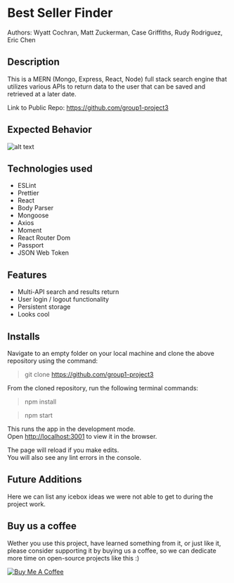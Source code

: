 #  Best Seller Finder

Authors: Wyatt Cochran, Matt Zuckerman, Case Griffiths, Rudy Rodriguez, Eric Chen

## Description

This is a MERN (Mongo, Express, React, Node) full stack search engine that utilizes various APIs to return data to the user that can be saved and retrieved at a later date.

Link to Public Repo:
https://github.com/group1-project3

## Expected Behavior

![alt text](https://github.com/group1-project3/Project-3/blob/master/workingapp.gif?raw=true "Working App Gif")

## Technologies used
- ESLint
- Prettier
- React
- Body Parser
- Mongoose
- Axios
- Moment
- React Router Dom
- Passport
- JSON Web Token

## Features

- Multi-API search and results return
- User login / logout functionality
- Persistent storage
- Looks cool


## Installs

Navigate to an empty folder on your local machine and clone the above repository using the command:
> git clone https://github.com/group1-project3

From the cloned repository, run the following terminal commands:

> npm install

> npm start

This runs the app in the development mode.<br>
Open [http://localhost:3001](http://localhost:3001) to view it in the browser.

The page will reload if you make edits.<br>
You will also see any lint errors in the console.

## Future Additions

Here we can list any icebox ideas we were not able to get to during the project work.


## Buy us a coffee

Wether you use this project, have learned something from it, or just like it, please consider supporting it by buying us a coffee, so we can dedicate more time on open-source projects like this :)

<a href="buymeacoff.ee/WFJGY849o" target="_blank"><img src="https://www.buymeacoffee.com/assets/img/custom_images/orange_img.png" alt="Buy Me A Coffee" style="height: auto !important;width: auto !important;" ></a>
